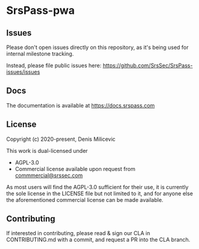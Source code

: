 # SrsPass-pwa

## Issues

Please don't open issues directly on this repository, as it's being used for internal milestone tracking.

Instead, please file public issues here: https://github.com/SrsSec/SrsPass-issues/issues

## Docs

The documentation is available at https://docs.srspass.com

## License

Copyright (c) 2020-present, Denis Milicevic

This work is dual-licensed under

- AGPL-3.0
- Commercial license available upon request from commmercial@srssec.com

As most users will find the AGPL-3.0 sufficient for their use, it is currently the sole license in the LICENSE file but not limited to it, and for anyone else the aforementioned commercial license can be made available.

## Contributing

If interested in contributing, please read & sign our CLA in CONTRIBUTING.md with a commit, and request a PR into the CLA branch.
